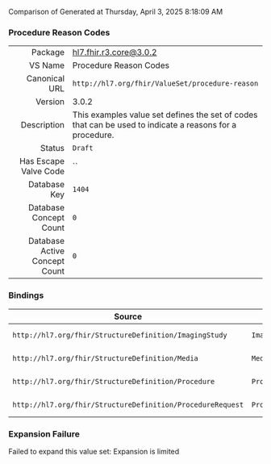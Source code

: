 Comparison of 
Generated at Thursday, April 3, 2025 8:18:09 AM

### Procedure Reason Codes

|      |     |
| ---: | --- |
| Package | hl7.fhir.r3.core@3.0.2 |
| VS Name | Procedure Reason Codes |
| Canonical URL | `http://hl7.org/fhir/ValueSet/procedure-reason` |
| Version | 3.0.2 |
| Description | This examples value set defines the set of codes that can be used to indicate a reasons for a procedure. |
| Status | `Draft` |
| Has Escape Valve Code | `` |
| Database Key | `1404` |
| Database Concept Count | `0` |
| Database Active Concept Count | `0` |
### Bindings

| Source | Element | Binding | Strength | Element Short |
| ------ | ------- | ------- | -------- | ------------- |
| `http://hl7.org/fhir/StructureDefinition/ImagingStudy` | `ImagingStudy.reason` | `http://hl7.org/fhir/ValueSet/procedure-reason` | `Example` | Why the study was requested |
| `http://hl7.org/fhir/StructureDefinition/Media` | `Media.reasonCode` | `http://hl7.org/fhir/ValueSet/procedure-reason` | `Example` | Why was event performed? |
| `http://hl7.org/fhir/StructureDefinition/Procedure` | `Procedure.reasonCode` | `http://hl7.org/fhir/ValueSet/procedure-reason` | `Example` | Coded reason procedure performed |
| `http://hl7.org/fhir/StructureDefinition/ProcedureRequest` | `ProcedureRequest.reasonCode` | `http://hl7.org/fhir/ValueSet/procedure-reason` | `Example` | Explanation/Justification for test |

### Expansion Failure

Failed to expand this value set: Expansion is limited
